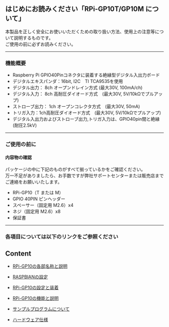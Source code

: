 ## **はじめにお読みください「RPi-GP10T/GP10M について」**

本製品を正しく安全にお使いいただくための取り扱い方法、使用上の注意等について説明するものです。  
ご使用の前に必ずお読みください。  
___
### **機能概要**  
- Raspberry Pi GPIO40Pinコネクタに装着する絶縁型デジタル入出力ボード
- デジタルエキスパンダ：16bit, I2C　TI TCA9535を使用
- デジタル出力： 8ch オープンドレイン方式 (最大30V, 100mA/ch)
- デジタル入力： 8ch 高耐圧ダイオード方式　(最大30V, 5V/10kΩでプルアップ)
- ストローブ出力： 1ch オープンコレクタ方式　(最大30V, 50mA)
- トリガ入力：1ch高耐圧ダイオード方式　(最大30V, 5V/10kΩでプルアップ)
- デジタル入出力およびストローブ出力,トリガ入力は、GPIO40pin間と絶縁 (耐圧2.5kV)
  
***
### **ご使用の前に**
#### 内容物の確認  
パッケージの中に下記のものがすべて揃っているかをご確認ください。  
万一不足がありましたら、お手数ですが弊社サポートセンターまたは販売店までご連絡をお願いいたします。  

- RPi-GP10（T または M）  
- GPIO 40PIN ピンヘッダー   
- スペーサー（固定用 M2.6）x4
- ネジ（固定用 M2.6）x8
- 保証書
 
---  
 
### **各項目については以下のリンクをご参照ください**  

## Content  

- [RPi-GP10の各部名称と説明](./constitution/README.md)  

- [RASPBIANの設定](./install/README.md)  

- [RPi-GP10の設定と装着](./setup/README.md)  

- [RPi-GP10の機能と説明](./interface/README.md)  

- [サンプルプログラムについて](./python/README.md)  

- [ハードウェア仕様](./specification/README.md)  
    